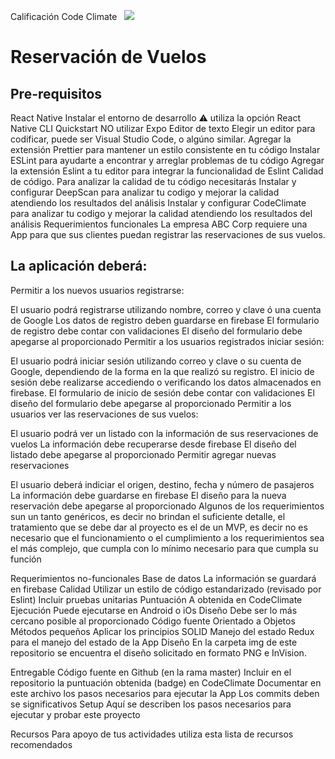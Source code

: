Calificación Code Climate &nbsp; <a href="https://codeclimate.com/github/BC-MAY-21-RN/kata-05-reservacion-de-vuelos-k5-n21-t3/maintainability"><img src="https://api.codeclimate.com/v1/badges/16da4cb70024fce14671/maintainability" /></a>

# Reservación de Vuelos

## Pre-requisitos

React Native
Instalar el entorno de desarrollo ⚠️ utiliza la opción React Native CLI Quickstart NO utilizar Expo
Editor de texto
Elegir un editor para codificar, puede ser Visual Studio Code, o algúno similar.
Agregar la extensión Prettier para mantener un estilo consistente en tu código
Instalar ESLint para ayudarte a encontrar y arreglar problemas de tu código
Agregar la extensión Eslint a tu editor para integrar la funcionalidad de Eslint
Calidad de código. Para analizar la calidad de tu código necesitarás
Instalar y configurar DeepScan para analizar tu codigo y mejorar la calidad atendiendo los resultados del análisis
Instalar y configurar CodeClimate para analizar tu codigo y mejorar la calidad atendiendo los resultados del análisis
Requerimientos funcionales
La empresa ABC Corp requiere una App para que sus clientes puedan registrar las reservaciones de sus vuelos.

## La aplicación deberá:

Permitir a los nuevos usuarios registrarse:

El usuario podrá registrarse utilizando nombre, correo y clave ó una cuenta de Google
Los datos de registro deben guardarse en firebase
El formulario de registro debe contar con validaciones
El diseño del formulario debe apegarse al proporcionado
Permitir a los usuarios registrados iniciar sesión:

El usuario podrá iniciar sesión utilizando correo y clave o su cuenta de Google, dependiendo de la forma en la que realizó su registro.
El inicio de sesión debe realizarse accediendo o verificando los datos almacenados en firebase.
El formulario de inicio de sesión debe contar con validaciones
El diseño del formulario debe apegarse al proporcionado
Permitir a los usuarios ver las reservaciones de sus vuelos:

El usuario podrá ver un listado con la información de sus reservaciones de vuelos
La información debe recuperarse desde firebase
El diseño del listado debe apegarse al proporcionado
Permitir agregar nuevas reservaciones

El usuario deberá indiciar el origen, destino, fecha y número de pasajeros
La información debe guardarse en firebase
El diseño para la nueva reservación debe apegarse al proporcionado
Algunos de los requerimientos sun un tanto genéricos, es decir no brindan el suficiente detalle, el tratamiento que se debe dar al proyecto es el de un MVP, es decir no es necesario que el funcionamiento o el cumplimiento a los requerimientos sea el más complejo, que cumpla con lo mínimo necesario para que cumpla su función

Requerimientos no-funcionales
Base de datos
La información se guardará en firebase
Calidad
Utilizar un estilo de código estandarizado (revisado por Eslint)
Incluir pruebas unitarias
Puntuación A obtenida en CodeClimate
Ejecución
Puede ejecutarse en Android o iOs
Diseño
Debe ser lo más cercano posible al proporcionado
Código fuente
Orientado a Objetos
Métodos pequeños
Aplicar los principios SOLID
Manejo del estado
Redux para el manejo del estado de la App
Diseño
En la carpeta img de este repositorio se encuentra el diseño solicitado en formato PNG e InVision.

Entregable
Código fuente en Github (en la rama master)
Incluir en el repositorio la puntuación obtenida (badge) en CodeClimate
Documentar en este archivo los pasos necesarios para ejecutar la App
Los commits deben se significativos
Setup
Aquí se describen los pasos necesarios para ejecutar y probar este proyecto

Recursos
Para apoyo de tus actividades utiliza esta lista de recursos recomendados
